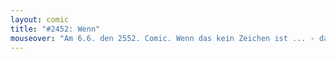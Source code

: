 ```yaml
---
layout: comic
title: "#2452: Wenn"
mouseover: "Am 6.6. den 2552. Comic. Wenn das kein Zeichen ist ... - dann ist es vermutlich kein Zeichen."
---
```


